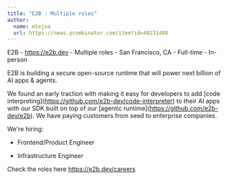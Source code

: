 ```yaml
---
title: "E2B : Multiple roles"
author:
  name: mlejva
  url: https://news.ycombinator.com/item?id=40231488
---
```

E2B - <a href="https:&#x2F;&#x2F;e2b.dev" rel="nofollow">https:&#x2F;&#x2F;e2b.dev</a> - Multiple roles - San Francisco, CA  - Full-time - In-person

E2B is building a secure open-source runtime that will power next billion of AI apps &amp; agents.

We found an early traction with making it easy for developers to add [code interpreting](<a href="https:&#x2F;&#x2F;github.com&#x2F;e2b-dev&#x2F;code-interpreter">https:&#x2F;&#x2F;github.com&#x2F;e2b-dev&#x2F;code-interpreter</a>) to their AI apps with our SDK built on top of our [agentic runtime](<a href="https:&#x2F;&#x2F;github.com&#x2F;e2b-dev&#x2F;e2b">https:&#x2F;&#x2F;github.com&#x2F;e2b-dev&#x2F;e2b</a>). We have paying customers from seed to enterprise companies.

We&#x27;re hiring:

- Frontend&#x2F;Product Engineer

- Infrastructure Engineer

Check the roles here <a href="https:&#x2F;&#x2F;e2b.dev&#x2F;careers" rel="nofollow">https:&#x2F;&#x2F;e2b.dev&#x2F;careers</a>
